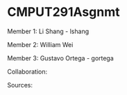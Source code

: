 # CMPUT291Asgnmt

Member 1: Li Shang - lshang

Member 2: William Wei

Member 3: Gustavo Ortega - gortega

Collaboration:

Sources:
